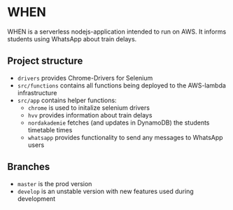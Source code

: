 # WHEN
WHEN is a serverless nodejs-application intended to run on AWS. It informs students using WhatsApp about train delays.
## Project structure
- `drivers` provides Chrome-Drivers for Selenium
- `src/functions` contains all functions being deployed to the AWS-lambda infrastructure
- `src/app` contains helper functions: 
  - `chrome` is used to initalize selenium drivers
  - `hvv` provides information about train delays
  - `nordakademie` fetches (and updates in DynamoDB) the students timetable times
  - `whatsapp` provides functionality to send any messages to WhatsApp users
## Branches
- `master` is the prod version
- `develop` is an unstable version with new features used during development

